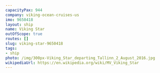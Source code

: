 ```yaml
---
capacityPax: 944
company: viking-ocean-cruises-us
imo: 9650418
layout: ship
name: Viking Star
outOfScope: true
routes: []
slug: viking-star-9650418
tags:
- ship
photo: /img/300px-Viking_Star_departing_Tallinn_2_August_2016.jpg
wikipediaUrl: https://en.wikipedia.org/wiki/MV_Viking_Star
---
```

